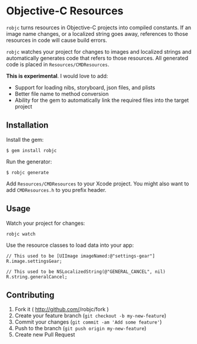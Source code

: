 # Objective-C Resources

`robjc` turns resources in Objective-C projects into compiled constants. If an image name changes, or a localized string goes away, references to those resources in code will cause build errors.

`robjc` watches your project for changes to images and localized strings and automatically generates code that refers to those resources. All generated code is placed in `Resources/CMDResources`.

**This is experimental**. I would love to add:

- Support for loading nibs, storyboard, json files, and plists
- Better file name to method conversion
- Ability for the gem to automatically link the required files into the target project

## Installation

Install the gem:

```
$ gem install robjc
```

Run the generator:

```
$ robjc generate
```

Add `Resources/CMDResources` to your Xcode project. You might also want to add `CMDResources.h` to you prefix header.

## Usage

Watch your project for changes:

```
robjc watch
```

Use the resource classes to load data into your app:

```
// This used to be [UIImage imageNamed:@"settings-gear"]
R.image.settingsGear;

// This used to be NSLocalizedString(@"GENERAL_CANCEL", nil)
R.string.generalCancel;
```

## Contributing

1. Fork it ( http://github.com/<my-github-username>/robjc/fork )
2. Create your feature branch (`git checkout -b my-new-feature`)
3. Commit your changes (`git commit -am 'Add some feature'`)
4. Push to the branch (`git push origin my-new-feature`)
5. Create new Pull Request
